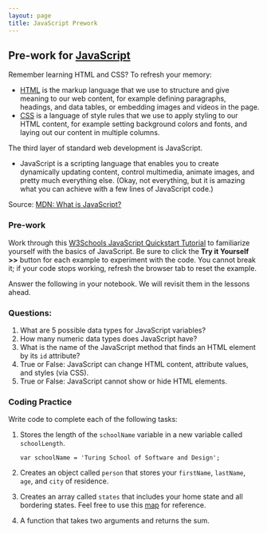 ```yaml
---
layout: page
title: JavaScript Prework
---
```


## Pre-work for [JavaScript](/module4/lessons/Week1/JavaScript)

Remember learning HTML and CSS? To refresh your memory:
  * [HTML](/module3/lessons/Week1/HTMLFundamentals.md) is the markup language that we use to structure and give meaning to our web content, for example defining paragraphs, headings, and data tables, or embedding images and videos in the page.
  * [CSS](module3/lessons/Week1/CSSFundamentals.md) is a language of style rules that we use to apply styling to our HTML content, for example setting background colors and fonts, and laying out our content in multiple columns.

The third layer of standard web development is JavaScript.
  * JavaScript is a scripting language that enables you to create dynamically updating content, control multimedia, animate images, and pretty much everything else. (Okay, not everything, but it is amazing what you can achieve with a few lines of JavaScript code.)

Source: [MDN: What is JavaScript?](https://developer.mozilla.org/en-US/docs/Learn/JavaScript/First_steps/What_is_JavaScript)

### Pre-work

Work through this [W3Schools JavaScript Quickstart Tutorial](https://www.w3schools.com/whatis/whatis_js.asp) to familiarize yourself with the basics of JavaScript. Be sure to click the **Try it Yourself >>** button for each example to experiment with the code. You cannot break it; if your code stops working, refresh the browser tab to reset the example.

 Answer the following in your notebook. We will revisit them in the lessons ahead.

### Questions:
1. What are 5 possible data types for JavaScript variables?
1. How many numeric data types does JavaScript have?
1. What is the name of the JavaScript method that finds an HTML element by its `id` attribute?
1. True or False: JavaScript can change HTML content, attribute values, and styles (via CSS).
1. True or False: JavaScript cannot show or hide HTML elements.

### Coding Practice
Write code to complete each of the following tasks:
1. Stores the length of the `schoolName` variable in a new variable called `schoolLength`.

    `var schoolName = 'Turing School of Software and Design';`

1. Creates an object called `person` that stores your `firstName`, `lastName`, `age`, and `city` of residence.
1. Creates an array called `states` that includes your home state and all bordering states. Feel free to use this [map](https://upload.wikimedia.org/wikipedia/commons/9/92/Map_of_USA_with_state_names_2.svg) for reference.
1. A function that takes two arguments and returns the sum.
